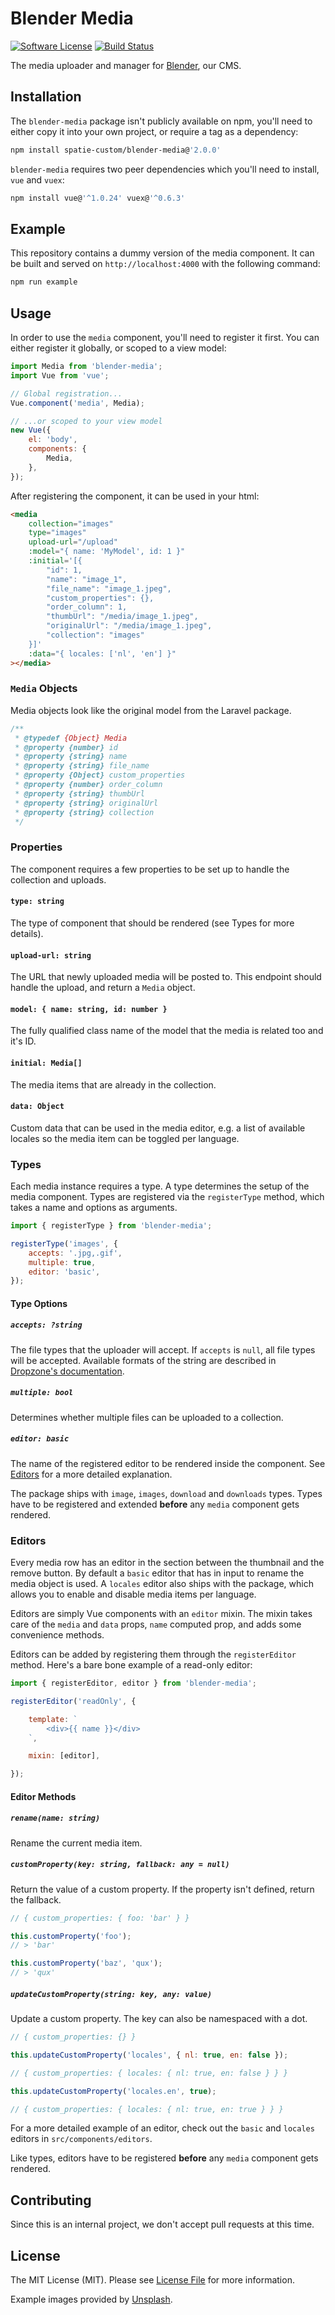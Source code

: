 # Blender Media

[![Software License](https://img.shields.io/badge/license-MIT-brightgreen.svg?style=flat-square)](LICENSE.md)
[![Build Status](https://img.shields.io/travis/spatie-custom/blender-media.svg?style=flat-square)](https://travis-ci.org/spatie-custom/blender-media)

The media uploader and manager for [Blender](https://github.com/spatie-custom/blender), our CMS.

## Installation

The `blender-media` package isn't publicly available on npm, you'll need to either copy it into your own project, or require a tag as a dependency:

```bash
npm install spatie-custom/blender-media@'2.0.0'
```

`blender-media` requires two peer dependencies which you'll need to install, `vue` and `vuex`:

```bash
npm install vue@'^1.0.24' vuex@'^0.6.3'
```

## Example

This repository contains a dummy version of the media component. It can be built and served on `http://localhost:4000` with the following command:

```bash
npm run example
```

## Usage

In order to use the `media` component, you'll need to register it first. You can either register it globally, or scoped to a view model:

```js
import Media from 'blender-media';
import Vue from 'vue';

// Global registration...
Vue.component('media', Media);

// ...or scoped to your view model
new Vue({
    el: 'body',
    components: {
        Media,
    },
});
```

After registering the component, it can be used in your html:

```html
<media
    collection="images"
    type="images"
    upload-url="/upload"
    :model="{ name: 'MyModel', id: 1 }"
    :initial='[{
        "id": 1,
        "name": "image_1",
        "file_name": "image_1.jpeg",
        "custom_properties": {},
        "order_column": 1,
        "thumbUrl": "/media/image_1.jpeg",
        "originalUrl": "/media/image_1.jpeg",
        "collection": "images"
    }]'
    :data="{ locales: ['nl', 'en'] }"
></media>
```

### `Media` Objects

Media objects look like the original model from the Laravel package.

```js
/**
 * @typedef {Object} Media
 * @property {number} id
 * @property {string} name
 * @property {string} file_name
 * @property {Object} custom_properties
 * @property {number} order_column
 * @property {string} thumbUrl
 * @property {string} originalUrl
 * @property {string} collection
 */
```

### Properties

The component requires a few properties to be set up to handle the collection and uploads.

#### `type: string`

The type of component that should be rendered (see Types for more details).

#### `upload-url: string`

The URL that newly uploaded media will be posted to. This endpoint should handle the upload, and return a `Media` object.

#### `model: { name: string, id: number }`

The fully qualified class name of the model that the media is related too and it's ID.

#### `initial: Media[]`

The media items that are already in the collection.

#### `data: Object`

Custom data that can be used in the media editor, e.g. a list of available locales so the media item can be toggled per language.

### Types

Each media instance requires a type. A type determines the setup of the media component. Types are registered via the `registerType` method, which takes a name and options as arguments.

```js
import { registerType } from 'blender-media';

registerType('images', {
    accepts: '.jpg,.gif',
    multiple: true,
    editor: 'basic',
});
```

#### Type Options

##### `accepts: ?string`

The file types that the uploader will accept. If `accepts` is `null`, all file types will be accepted. Available formats of the string are described in [Dropzone's documentation](#).

##### `multiple: bool`

Determines whether multiple files can be uploaded to a collection.

##### `editor: basic`

The name of the registered editor to be rendered inside the component. See [Editors](#editors) for a more detailed explanation.

The package ships with `image`, `images`, `download` and `downloads` types. Types have to be registered and extended **before** any `media` component gets rendered.

### Editors

Every media row has an editor in the section between the thumbnail and the remove button. By default a `basic` editor that has in input to rename the media object is used. A `locales` editor also ships with the package, which allows you to enable and disable media items per language.

Editors are simply Vue components with an `editor` mixin. The mixin takes care of the `media` and `data` props, `name` computed prop, and adds some convenience methods.

Editors can be added by registering them through the `registerEditor` method. Here's a bare bone example of a read-only editor:

```js
import { registerEditor, editor } from 'blender-media';

registerEditor('readOnly', {

    template: `
        <div>{{ name }}</div>
    `,

    mixin: [editor],

});
```

#### Editor Methods

##### `rename(name: string)`

Rename the current media item.

##### `customProperty(key: string, fallback: any = null)`

Return the value of a custom property. If the property isn't defined, return the fallback.

```js
// { custom_properties: { foo: 'bar' } }

this.customProperty('foo');
// > 'bar'

this.customProperty('baz', 'qux');
// > 'qux'
```

##### `updateCustomProperty(string: key, any: value)`

Update a custom property. The key can also be namespaced with a dot.

```js
// { custom_properties: {} }

this.updateCustomProperty('locales', { nl: true, en: false });

// { custom_properties: { locales: { nl: true, en: false } } }

this.updateCustomProperty('locales.en', true);

// { custom_properties: { locales: { nl: true, en: true } } }
```

For a more detailed example of an editor, check out the `basic` and `locales` editors in `src/components/editors`.

Like types, editors have to be registered **before** any `media` component gets rendered.

## Contributing

Since this is an internal project, we don't accept pull requests at this time.

## License

The MIT License (MIT). Please see [License File](LICENSE.md) for more information.

Example images provided by [Unsplash](https://unsplash.com).

